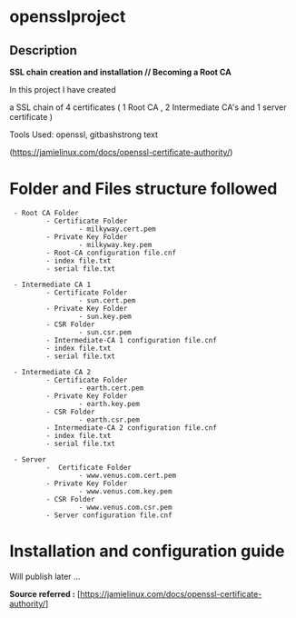 
# opensslproject

## Description

****SSL chain creation and installation // Becoming a Root CA****
	
In this project I have created 

a SSL chain of 4 certificates ( 1 Root CA , 2 Intermediate CA's and 1 server certificate )

Tools Used: openssl, gitbashstrong text

(https://jamielinux.com/docs/openssl-certificate-authority/)

# Folder and Files structure followed

     - Root CA Folder
       		 - Certificate Folder
	    			 - milkyway.cert.pem
    	 	 - Private Key Folder
	    		 	 - milkyway.key.pem
    		 - Root-CA configuration file.cnf
    		 - index file.txt
    		 - serial file.txt
    		 
	 - Intermediate CA 1
			 - Certificate Folder
					 - sun.cert.pem
		 	 - Private Key Folder
				 	 - sun.key.pem
		 	 - CSR Folder
				 	 - sun.csr.pem
			 - Intermediate-CA 1 configuration file.cnf
			 - index file.txt
			 - serial file.txt
	
	 - Intermediate CA 2
			 - Certificate Folder
					 - earth.cert.pem
		 	 - Private Key Folder
				 	 - earth.key.pem
		 	 - CSR Folder
				 	 - earth.csr.pem
			 - Intermediate-CA 2 configuration file.cnf
			 - index file.txt
			 - serial file.txt
			 
     - Server
	    	 -  Certificate Folder
		    		 - www.venus.com.cert.pem
	     	 - Private Key Folder
		    	 	 - www.venus.com.key.pem
	     	 - CSR Folder
		    	 	 - www.venus.com.csr.pem
	    	 - Server configuration file.cnf


# Installation and configuration guide

Will publish later
 ...



 **Source referred :**  [https://jamielinux.com/docs/openssl-certificate-authority/]
